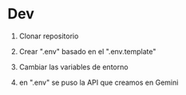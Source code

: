 # Dev

1. Clonar repositorio 
2. Crear ".env" basado en el ".env.template"
3. Cambiar las variables de entorno 

4. en ".env" se puso la API que creamos en Gemini 
